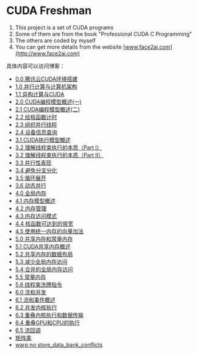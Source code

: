 # CUDA Freshman

1. This project is a set of CUDA programs
2. Some of them are from the book "Professional CUDA C Programming"
3. The others are coded by myself
4. You can get more details from the website [www.face2ai.com](http://www.face2ai.com)

具体内容可以访问博客：

- [0.0 腾讯云CUDA环境搭建](http://www.face2ai.com/CUDA-F-0-0-Tencent-GPU-Cloud/)
- [1.0 并行计算与计算机架构](http://www.face2ai.com/CUDA-F-1-0-并行计算与计算机架构/)
- [1.1 异构计算与CUDA](http://www.face2ai.com/CUDA-F-1-1-异构计算-CUDA/)
- [2.0 CUDA编程模型概述(一)](http://www.face2ai.com/CUDA-F-2-0-CUDA编程模型概述1/)
- [2.1 CUDA编程模型概述(二)](http://www.face2ai.com/CUDA-F-2-1-CUDA编程模型概述2/)
- [2.2 给核函数计时](http://www.face2ai.com/CUDA-F-2-2-核函数计时/)
- [2.3 组织并行线程](http://www.face2ai.com/CUDA-F-2-3-组织并行线程/)
- [2.4 设备信息查询](http://www.face2ai.com/CUDA-F-2-4-设备信息/)
- [3.1 CUDA执行模型概述](http://www.face2ai.com/CUDA-F-3-1-CUDA执行模型概述/)
- [3.2 理解线程束执行的本质（Part I）](http://www.face2ai.com/CUDA-F-3-2-理解线程束执行的本质-P1/)
- [3.2 理解线程束执行的本质（Part II）](http://www.face2ai.com/CUDA-F-3-2-理解线程束执行的本质-P2/)
- [3.3 并行性表现](http://www.face2ai.com/CUDA-F-3-3-并行性表现/)
- [3.4 避免分支分化](http://www.face2ai.com/CUDA-F-3-4-避免分支分化/)
- [3.5 循环展开](http://www.face2ai.com/CUDA-F-3-5-展开循环/)
- [3.6 动态并行](http://www.face2ai.com/CUDA-F-3-6-动态并行/)
- [4.0 全局内存](http://www.face2ai.com/CUDA-F-4-0-全局内存/)
- [4.1 内存模型概述](http://www.face2ai.com/CUDA-F-4-1-内存模型概述/)
- [4.2 内存管理](http://www.face2ai.com/CUDA-F-4-2-内存管理/)
- [4.3 内存访问模式](http://www.face2ai.com/CUDA-F-4-3-内存访问模式/)
- [4.4 核函数可达到的带宽](http://www.face2ai.com/CUDA-F-4-4-核函数可达到的带宽/)
- [4.5 使用统一内存的向量加法](http://www.face2ai.com/CUDA-F-4-5-使用统一内存的向量加法/)
- [5.0 共享内存和常量内存](http://www.face2ai.com/CUDA-F-5-0-共享内存和常量内存/)
- [5.1 CUDA共享内存概述](http://www.face2ai.com/CUDA-F-5-1-CUDA共享内存概述/)
- [5.2 共享内存的数据布局](http://www.face2ai.com/CUDA-F-5-2-共享内存的数据布局/)
- [5.3 减少全局内存访问](http://www.face2ai.com/CUDA-F-5-3-减少全局内存访问/)
- [5.4 合并的全局内存访问](http://www.face2ai.com/CUDA-F-5-4-合并的全局内存访问/)
- [5.5 常量内存](http://www.face2ai.com/CUDA-F-5-5-常量内存/)
- [5.6 线程束洗牌指令](http://www.face2ai.com/CUDA-F-5-6-线程束洗牌指令/)
- [6.0 流和并发](http://www.face2ai.com/CUDA-F-6-0-流和并发/)
- [6.1 流和事件概述](http://www.face2ai.com/CUDA-F-6-1-流和事件概述/)
- [6.2 并发内核执行](http://www.face2ai.com/CUDA-F-6-2-并发内核执行/)
- [6.3 重叠内核执行和数据传输](http://www.face2ai.com/CUDA-F-6-3-重叠内核执行和数据传输/)
- [6.4 重叠GPU和CPU的执行](http://www.face2ai.com/CUDA-F-6-4-重叠GPU和CPU的执行/)
- [6.5 流回调](http://www.face2ai.com/CUDA-F-6-5-流回调/)
- [矩阵乘](39_sgemm/sgemm.md)
- [warp no store_data_bank_conflicts](imgs/warp-streamline.jpg)
